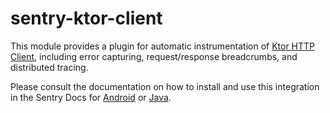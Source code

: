 # sentry-ktor-client

This module provides a plugin for automatic instrumentation of [Ktor HTTP Client](https://ktor.io/docs/getting-started-ktor-client.html), including error capturing, request/response breadcrumbs, and distributed tracing.

Please consult the documentation on how to install and use this integration in the Sentry Docs for [Android](https://docs.sentry.io/platforms/android/integrations/ktor-client/) or [Java](https://docs.sentry.io/platforms/java/tracing/instrumentation/ktor-client/).
